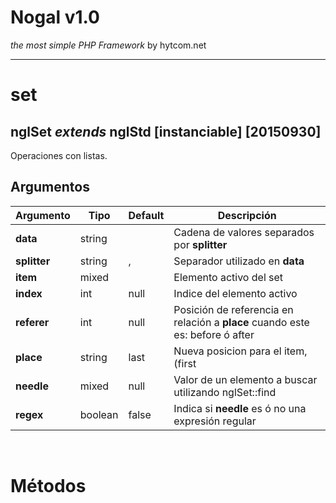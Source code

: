 # Nogal v1.0
*the most simple PHP Framework* by hytcom.net
___
  

# set
## nglSet *extends* nglStd [instanciable] [20150930]
Operaciones con listas.
  
## Argumentos
|Argumento|Tipo|Default|Descripción|
|---|---|---|---|
|**data**|string||Cadena de valores separados por **splitter**|
|**splitter**|string|,|Separador utilizado en **data**|
|**item**|mixed||Elemento activo del set|
|**index**|int|null|Indice del elemento activo|
|**referer**|int|null|Posición de referencia en relación a **place** cuando este es: before ó after|
|**place**|string|last|Nueva posicion para el item, (first|before|after|last)|
|**needle**|mixed|null|Valor de un elemento a buscar utilizando nglSet::find|
|**regex**|boolean|false|Indica si **needle** es ó no una expresión regular|

  
&nbsp;

# Métodos

  
&nbsp;

